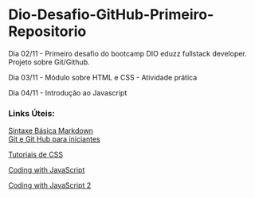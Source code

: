 # Dio-Desafio-GitHub-Primeiro-Repositorio
Dia 02/11 - Primeiro desafio do bootcamp DIO eduzz fullstack developer. Projeto sobre Git/Github.

Dia 03/11 - Módulo sobre HTML e CSS - Atividade prática

Dia 04/11 - Introdução ao Javascript

### Links Úteis:
[Sintaxe Básica Markdown](https://www.markdownguide.org/basic-syntax/)<br>
[Git e Git Hub para iniciantes](https://fullcycle.com.br/git-e-github/)<br>

[Tutoriais de CSS](https://developer.mozilla.org/pt-BR/docs/Web/CSS)<br>

[Coding with JavaScript](https://www.typescriptlang.org/)

[Coding with JavaScript 2](https://flow.org/)

